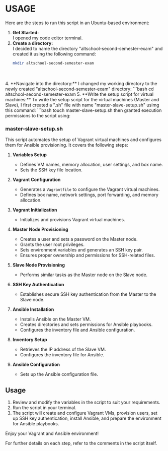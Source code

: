 # USAGE
Here are the steps to run this script in an Ubuntu-based environment:

1. **Get Started:** <br>
   I opened my code editor terminal.
3. **Create a directory:** <br>
   I decided to name the directory "altschool-second-semester-exam" and created it using the following command:
   ```bash
   mkdir altschool-second-semester-exam
<br>
<br>
4. **Navigate into the directory:**
   I changed my working directory to the newly created "altschool-second-semester-exam" directory:
   ```bash
   cd altschool-second-semester-exam
5. **Write the setup script for virtual machines:**
   To write the setup script for the virtual machines (Master and Slave), I first created a ".sh" file with name "master-slave-setup.sh"       usimg this command:
   ```bash
   touch master-slave-setup.sh
then granted execution permissions to the script using:  
   


### master-slave-setup.sh

This script automates the setup of Vagrant virtual machines and configures them for Ansible provisioning. It covers the following steps:

1. **Variables Setup**
   - Defines VM names, memory allocation, user settings, and box name.
   - Sets the SSH key file location.

2. **Vagrant Configuration**
   - Generates a `Vagrantfile` to configure the Vagrant virtual machines.
   - Defines box name, network settings, port forwarding, and memory allocation.

3. **Vagrant Initialization**
   - Initializes and provisions Vagrant virtual machines.

4. **Master Node Provisioning**
   - Creates a user and sets a password on the Master node.
   - Grants the user root privileges.
   - Sets environment variables and generates an SSH key pair.
   - Ensures proper ownership and permissions for SSH-related files.

5. **Slave Node Provisioning**
   - Performs similar tasks as the Master node on the Slave node.

6. **SSH Key Authentication**
   - Establishes secure SSH key authentication from the Master to the Slave node.

7. **Ansible Installation**
   - Installs Ansible on the Master VM.
   - Creates directories and sets permissions for Ansible playbooks.
   - Configures the inventory file and Ansible configuration.

8. **Inventory Setup**
   - Retrieves the IP address of the Slave VM.
   - Configures the inventory file for Ansible.

9. **Ansible Configuration**
   - Sets up the Ansible configuration file.

## Usage

1. Review and modify the variables in the script to suit your requirements.
2. Run the script in your terminal.
3. The script will create and configure Vagrant VMs, provision users, set up SSH key authentication, install Ansible, and prepare the environment for Ansible playbooks.

Enjoy your Vagrant and Ansible environment!

For further details on each step, refer to the comments in the script itself.
